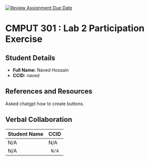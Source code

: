 [![Review Assignment Due Date](https://classroom.github.com/assets/deadline-readme-button-22041afd0340ce965d47ae6ef1cefeee28c7c493a6346c4f15d667ab976d596c.svg)](https://classroom.github.com/a/4btn9xaF)
# CMPUT 301 : Lab 2 Participation Exercise

## Student Details

- **Full Name:** Naved Hossain  
- **CCID:** naved

## References and Resources

Asked chatgpt how to create buttons.

## Verbal Collaboration

| Student Name | CCID      |
| ------------ | --------- |
|     N/A      |    N/A    |
|     N/A      | `  N/A `  |
